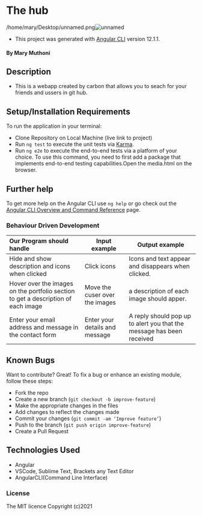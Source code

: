 # The hub
/home/mary/Desktop/unnamed.png![unnamed](https://user-images.githubusercontent.com/82406166/132768039-55c6abf1-1cf3-41c2-ac7e-79c08ae56f1f.png)

-  This project was generated with [Angular CLI](https://github.com/angular/angular-cli) version 12.1.1.
#### By **Mary Muthoni**
## Description
- This is a webapp created by carbon that allows you to seach for your friends and ussers in git hub.
## Setup/Installation Requirements
To run the application in your terminal:
- Clone Repository on Local Machine (live link to project)
- Run `ng test` to execute the unit tests via [Karma](https://karma-runner.github.io).
- Run `ng e2e` to execute the end-to-end tests via a platform of your choice. To use this command, you need to first add a package that implements end-to-end testing capabilities.Open the media.html on the browser.
## Further help

To get more help on the Angular CLI use `ng help` or go check out the [Angular CLI Overview and Command Reference](https://angular.io/cli) page.

### Behaviour Driven Development
| Our Program should handle                       | Input example | Output example                                   |
|:------------------------------------------------|---------------|--------------------------------------------------|
|Hide and show description and icons when clicked | Click icons   |Icons and text appear and disappears when clicked.|
|Hover over the images on the portfolio section to get a description of each image| Move the cuser over the images| a description of each image should apper.|
|Enter your email address and message in the contact form| Enter your details and message|A reply should pop up to alert you that the message has been received|

## Known Bugs
Want to contribute? Great!
To fix a bug or enhance an existing module, follow these steps:
- Fork the repo
- Create a new branch (`git checkout -b improve-feature`)
- Make the appropriate changes in the files
- Add changes to reflect the changes made
- Commit your changes (`git commit -am ‘Improve feature’`)
- Push to the branch (`git push origin improve-feature`)
- Create a Pull Request
## Technologies Used
- Angular
- VSCode, Sublime Text, Brackets any Text Editor
- AngularCLI(Command Line Interface)


### License
The MIT licence Copyright (c)2021
